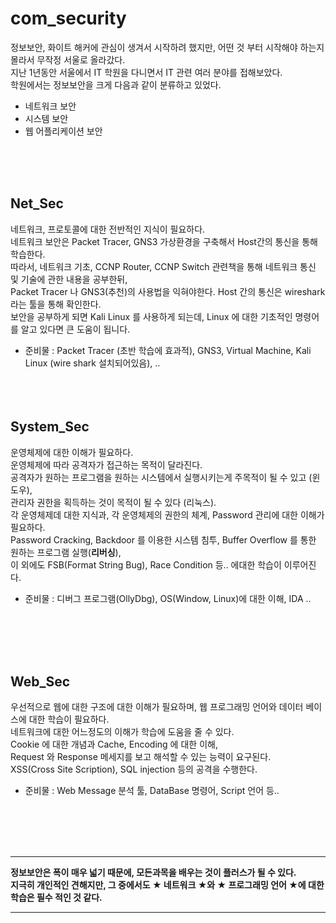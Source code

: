 com_security
==================

정보보안, 화이트 해커에 관심이 생겨서 시작하려 했지만, 어떤 것 부터 시작해야 하는지 몰라서 무작정 서울로 올라갔다.<br>
지난 1년동안 서울에서 IT 학원을 다니면서 IT 관련 여러 분야를 접해보았다.<br>
학원에서는 정보보안을 크게 다음과 같이 분류하고 있었다. 

* 네트워크 보안
* 시스템 보안
* 웹 어플리케이션 보안

<br><br><br>

Net_Sec
----------------------
네트워크, 프로토콜에 대한 전반적인 지식이 필요하다.<br>
네트워크 보안은 Packet Tracer, GNS3 가상환경을 구축해서 Host간의 통신을 통해 학습한다.<br>
따라서, 네트워크 기초, CCNP Router, CCNP Switch 관련책을 통해 네트워크 통신 및 기술에 관한 내용을 공부한뒤,<br>
Packet Tracer 나 GNS3(추천)의 사용법을 익혀야한다. Host 간의 통신은 wireshark 라는 툴을 통해 확인한다.<br>
보안을 공부하게 되면 Kali Linux 를 사용하게 되는데, Linux 에 대한 기초적인 명령어를 알고 있다면 큰 도움이 됩니다.

* 준비물 : Packet Tracer (초반 학습에 효과적), GNS3, Virtual Machine, Kali Linux (wire shark 설치되어있음), ..
<br><br><br><br>

System_Sec
----------------------
운영체제에 대한 이해가 필요하다.<br>
운영체제에 따라 공격자가 접근하는 목적이 달라진다.<br>
공격자가 원하는 프로그램을 원하는 시스템에서 실행시키는게 주목적이 될 수 있고 (윈도우), <br>
관리자 권한을 획득하는 것이 목적이 될 수 있다 (리눅스). <br>
각 운영체제데 대한 지식과, 각 운영체제의 권한의 체계, Password 관리에 대한 이해가 필요하다. <br>
Password Cracking, Backdoor 를 이용한 시스템 침투, Buffer Overflow 를 통한 원하는 프로그램 실행(**리버싱**), <br>
이 외에도 FSB(Format String Bug), Race Condition 등.. 에대한 학습이 이루어진다. <br>

* 준비물 : 디버그 프로그램(OllyDbg), OS(Window, Linux)에 대한 이해, IDA .. 

<br><br><br><br>

Web_Sec
----------------------
우선적으로 웹에 대한 구조에 대한 이해가 필요하며, 웹 프로그래밍 언어와 데이터 베이스에 대한 학습이 필요하다. <br>
네트워크에 대한 어느정도의 이해가 학습에 도움을 줄 수 있다.<br>
Cookie 에 대한 개념과 Cache, Encoding 에 대한 이해,<br>
Request 와 Response 메세지를 보고 해석할 수 있는 능력이 요구된다. <br>
XSS(Cross Site Scription), SQL injection 등의 공격을 수행한다. <br>

* 준비물 : Web Message 분석 툴, DataBase 명령어, Script 언어 등..

<br><br><br><br>

----------------------
**정보보안은 폭이 매우 넓기 때문에, 모든과목을 배우는 것이 플러스가 될 수 있다.<br>
지극히 개인적인 견해지만, 그 중에서도 ★ 네트워크 ★와 ★ 프로그래밍 언어 ★에 대한 학습은 필수 적인 것 같다.**

----------------------












